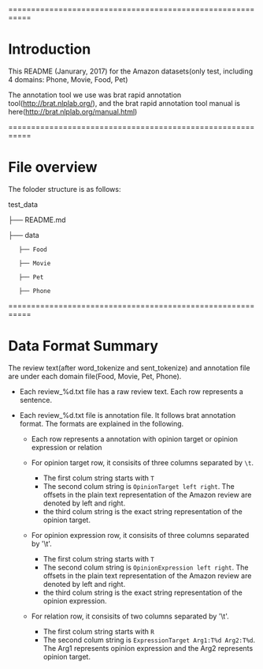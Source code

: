 ===========================================================

# Introduction

This README (Janurary, 2017) for the Amazon datasets(only test, including 4 domains: Phone, Movie, Food, Pet)

The annotation tool we use was brat rapid annotation tool(http://brat.nlplab.org/), and the brat rapid annotation tool manual is here(http://brat.nlplab.org/manual.html)

===========================================================

# File overview

The foloder structure is as follows:

test_data

├── README.md

├── data

       ├── Food

       ├── Movie

       ├── Pet
 
       ├── Phone

===========================================================

# Data Format Summary

The review text(after word_tokenize and sent_tokenize) and annotation file are under each domain file(Food, Movie, Pet, Phone).

- Each review_%d.txt file has a raw review text. Each row represents a sentence.

- Each review_%d.txt file is annotation file. It follows brat annotation format. The formats are explained in the following.

  - Each row represents a annotation with opinion target or opinion expression or relation

  - For opinion target row, it consisits of three columns separated by `\t`.
  	- The first colum string starts with `T`
  	- The second colum string is `OpinionTarget left right`. The offsets in the plain text representation of the Amazon review are denoted by left and right.
  	- the third colum string  is the exact string representation of the opinion target.

  - For opinion expression row, it consisits of three columns separated by '\t'.
  	- The first colum string starts with `T`
  	- The second colum string is `OpinionExpression left right`. The offsets in the plain text representation of the Amazon review are denoted by left and right.
  	- the third colum string  is the exact string representation of the opinion expression.

  - For relation row, it consisits of two columns separated by '\t'.
  	- The first colum string starts with `R`
  	- The second colum string is `ExpressionTarget Arg1:T%d Arg2:T%d`. The Arg1 represents opinion expression and the Arg2 represents opinion target.
